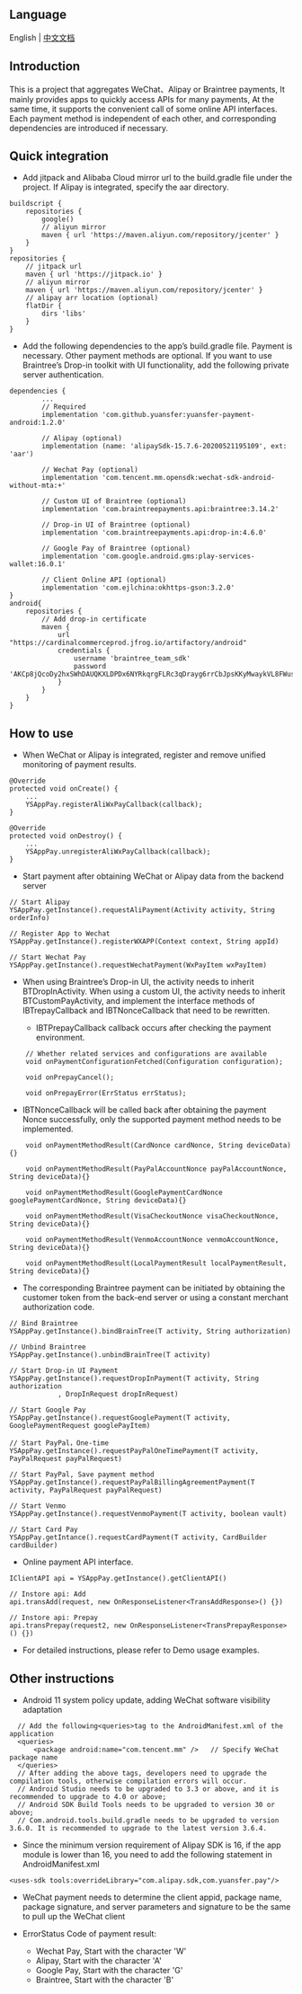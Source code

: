 ## Language
English | [中文文档](README_zh.md)

## Introduction
This is a project that aggregates WeChat、Alipay or Braintree payments, It mainly provides apps to quickly access APIs for many payments, At the same time, it supports the convenient call of some online API interfaces. Each payment method is independent of each other, and corresponding dependencies are introduced if necessary.

## Quick integration
* Add jitpack and Alibaba Cloud mirror url to the build.gradle file under the project. If Alipay is integrated, specify the aar directory.
````
buildscript {
    repositories {
        google()
        // aliyun mirror
        maven { url 'https://maven.aliyun.com/repository/jcenter' }
    }
}
repositories {
    // jitpack url
    maven { url 'https://jitpack.io' }
    // aliyun mirror
    maven { url 'https://maven.aliyun.com/repository/jcenter' }
    // alipay arr location (optional)
    flatDir {
        dirs 'libs'
    }
}
````
* Add the following dependencies to the app’s build.gradle file. Payment is necessary. Other payment methods are optional. If you want to use Braintree’s Drop-in toolkit with UI functionality, add the following private server authentication.
````
dependencies {
        ... 
        // Required
        implementation 'com.github.yuansfer:yuansfer-payment-android:1.2.0'

        // Alipay (optional)
        implementation (name: 'alipaySdk-15.7.6-20200521195109', ext: 'aar')

        // Wechat Pay (optional)
        implementation 'com.tencent.mm.opensdk:wechat-sdk-android-without-mta:+'

        // Custom UI of Braintree (optional)
        implementation 'com.braintreepayments.api:braintree:3.14.2'

        // Drop-in UI of Braintree (optional)
        implementation 'com.braintreepayments.api:drop-in:4.6.0'

        // Google Pay of Braintree (optional)
        implementation 'com.google.android.gms:play-services-wallet:16.0.1'

        // Client Online API (optional)
        implementation 'com.ejlchina:okhttps-gson:3.2.0'
}
android{
    repositories {
        // Add drop-in certificate
        maven {
            url "https://cardinalcommerceprod.jfrog.io/artifactory/android"
            credentials {
                username 'braintree_team_sdk'
                password 'AKCp8jQcoDy2hxSWhDAUQKXLDPDx6NYRkqrgFLRc3qDrayg6rrCbJpsKKyMwaykVL8FWusJpp'
            }
        }
    }
}
````
## How to use
* When WeChat or Alipay is integrated, register and remove unified monitoring of payment results.
````
@Override
protected void onCreate() {
    ...
    YSAppPay.registerAliWxPayCallback(callback);
}

@Override
protected void onDestroy() {
    ...
    YSAppPay.unregisterAliWxPayCallback(callback);
}
````
* Start payment after obtaining WeChat or Alipay data from the backend server
````
// Start Alipay
YSAppPay.getInstance().requestAliPayment(Activity activity, String orderInfo)

// Register App to Wechat
YSAppPay.getInstance().registerWXAPP(Context context, String appId)

// Start Wechat Pay
YSAppPay.getInstance().requestWechatPayment(WxPayItem wxPayItem)
````

* When using Braintree’s Drop-in UI, the activity needs to inherit BTDropInActivity. When using a custom UI, the activity needs to inherit BTCustomPayActivity, and implement the interface methods of IBTrepayCallback and IBTNonceCallback that need to be rewritten.
   
  - IBTPrepayCallback callback occurs after checking the payment environment.
   
````
    // Whether related services and configurations are available
    void onPaymentConfigurationFetched(Configuration configuration);

    void onPrepayCancel();

    void onPrepayError(ErrStatus errStatus);
````

  - IBTNonceCallback will be called back after obtaining the payment Nonce successfully, only the supported payment method needs to be implemented.

````
    void onPaymentMethodResult(CardNonce cardNonce, String deviceData){}

    void onPaymentMethodResult(PayPalAccountNonce payPalAccountNonce, String deviceData){}

    void onPaymentMethodResult(GooglePaymentCardNonce googlePaymentCardNonce, String deviceData){}

    void onPaymentMethodResult(VisaCheckoutNonce visaCheckoutNonce, String deviceData){}

    void onPaymentMethodResult(VenmoAccountNonce venmoAccountNonce, String deviceData){}

    void onPaymentMethodResult(LocalPaymentResult localPaymentResult, String deviceData){}
````

* The corresponding Braintree payment can be initiated by obtaining the customer token from the back-end server or using a constant merchant authorization code.
````
// Bind Braintree
YSAppPay.getInstance().bindBrainTree(T activity, String authorization)

// Unbind Braintree
YSAppPay.getInstance().unbindBrainTree(T activity)

// Start Drop-in UI Payment
YSAppPay.getInstance().requestDropInPayment(T activity, String authorization
            , DropInRequest dropInRequest)

// Start Google Pay
YSAppPay.getInstance().requestGooglePayment(T activity, GooglePaymentRequest googlePayItem)

// Start PayPal，One-time
YSAppPay.getInstance().requestPayPalOneTimePayment(T activity, PayPalRequest payPalRequest)

// Start PayPal, Save payment method
YSAppPay.getInstance().requestPayPalBillingAgreementPayment(T activity, PayPalRequest payPalRequest)

// Start Venmo
YSAppPay.getInstance().requestVenmoPayment(T activity, boolean vault)

// Start Card Pay
YSAppPay.getIntance().requestCardPayment(T activity, CardBuilder cardBuilder)

````
* Online payment API interface.
````
IClientAPI api = YSAppPay.getInstance().getClientAPI()

// Instore api: Add
api.transAdd(request, new OnResponseListener<TransAddResponse>() {})

// Instore api: Prepay
api.transPrepay(request2, new OnResponseListener<TransPrepayResponse>() {})

````
* For detailed instructions, please refer to Demo usage examples.

## Other instructions
* Android 11 system policy update, adding WeChat software visibility adaptation
````
  // Add the following<queries>tag to the AndroidManifest.xml of the application
  <queries>
      <package android:name="com.tencent.mm" />   // Specify WeChat package name
  </queries>
  // After adding the above tags, developers need to upgrade the compilation tools, otherwise compilation errors will occur.
  // Android Studio needs to be upgraded to 3.3 or above, and it is recommended to upgrade to 4.0 or above;
  // Android SDK Build Tools needs to be upgraded to version 30 or above;
  // Com.android.tools.build.gradle needs to be upgraded to version 3.6.0. It is recommended to upgrade to the latest version 3.6.4.
````

* Since the minimum version requirement of Alipay SDK is 16, if the app module is lower than 16, you need to add the following statement in AndroidManifest.xml

````
<uses-sdk tools:overrideLibrary="com.alipay.sdk,com.yuansfer.pay"/>
````
* WeChat payment needs to determine the client appid, package name, package signature, and server parameters and signature to be the same to pull up the WeChat client

* ErrorStatus Code of payment result:
  - Wechat Pay, Start with the character 'W'
  - Alipay, Start with the character 'A'
  - Google Pay, Start with the character 'G'
  - Braintree, Start with the character 'B'
  
